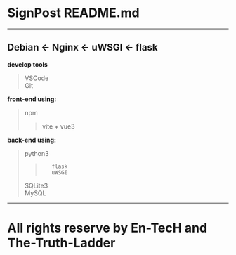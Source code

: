 # SignPost README.md
---
## Debian <- Nginx <- uWSGI <- flask  
**develop tools**  
>   VSCode  
>   Git  

**front-end using:**
>   npm
>>    vite + vue3

**back-end using:**
>    python3  
>>        flask  
>>        uWSGI
>    
>    SQLite3  
>    MySQL

---
# All rights reserve by En-TecH and The-Truth-Ladder
